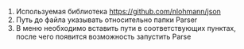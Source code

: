 1) Используемая библиотека https://github.com/nlohmann/json 
2) Путь до файла указывать относительно папки Parser
3) В меню необходимо вставить пути в соответствующих пунктах, после чего появится возможность запустить Parse
